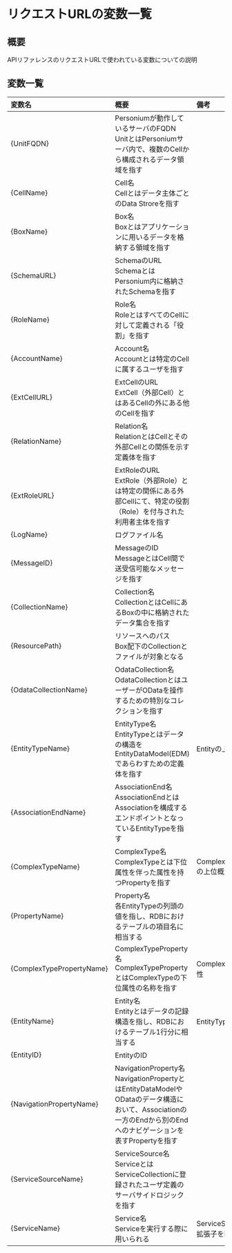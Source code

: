 # リクエストURLの変数一覧
## 概要
APIリファレンスのリクエストURLで使われている変数についての説明

## 変数一覧

|変数名|概要|備考|
|:--|:--|:--|
|{UnitFQDN}|Personiumが動作しているサーバのFQDN<br>UnitとはPersoniumサーバ内で、複数のCellから構成されるデータ領域を指す||
|{CellName}|Cell名<br>Cellとはデータ主体ごとのData Stroreを指す||
|{BoxName}|Box名<br>Boxとはアプリケーションに用いるデータを格納する領域を指す||
|{SchemaURL}|SchemaのURL<br>SchemaとはPersonium内に格納されたSchemaを指す||
|{RoleName}|Role名<br>RoleとはすべてのCellに対して定義される「役割」を指す||
|{AccountName}|Account名<br>Accountとは特定のCellに属するユーザを指す||
|{ExtCellURL}|ExtCellのURL<br>ExtCell（外部Cell）とはあるCellの外にある他のCellを指す||
|{RelationName}|Relation名<br>RelationとはCellとその外部Cellとの関係を示す定義体を指す||
|{ExtRoleURL}|ExtRoleのURL<br>ExtRole（外部Role）とは特定の関係にある外部Cellにて、特定の役割（Role）を付与された利用者主体を指す||
|{LogName}|ログファイル名||
|{MessageID}|MessageのID<br>MessageとはCell間で送受信可能なメッセージを指す||
|{CollectionName}|Collection名<br>CollectionとはCellにあるBoxの中に格納されたデータ集合を指す||
|{ResourcePath}|リソースへのパス<br>Box配下のCollectionとファイルが対象となる||
|{OdataCollectionName}|OdataCollection名<br>OdataCollectionとはユーザーがODataを操作するための特別なコレクションを指す||
|{EntityTypeName}|EntityType名<br>EntityTypeとはデータの構造をEntityDataModel(EDM)であらわすための定義体を指す|Entityの上位概念|
|{AssociationEndName}|AssociationEnd名<br>AssociationEndとはAssociationを構成するエンドポイントとなっているEntityTypeを指す||
|{ComplexTypeName}|ComplexType名<br>ComplexTypeとは下位属性を伴った属性を持つPropertyを指す|ComplexTypePropertyの上位概念|
|{PropertyName}|Property名<br>各EntityTypeの列頭の値を指し、RDBにおけるテーブルの項目名に相当する||
|{ComplexTypePropertyName}|ComplexTypeProperty名<br>ComplexTypePropertyとはComplexTypeの下位属性の名称を指す|ComplexTypeの下位属性|
|{EntityName}|Entity名<br>Entityとはデータの記録構造を指し、RDBにおけるテーブル1行分に相当する|EntityTypeの下位属性|
|{EntityID}|EntityのID||
|{NavigationPropertyName}|NavigationProperty名<br>NavigationPropertyとはEntityDataModelやODataのデータ構造において、Associationの一方のEndから別のEndへのナビゲーションを表すPropertyを指す||
|{ServiceSourceName}|ServiceSource名<br>ServiceとはServiceCollectionに登録されたユーザ定義のサーバサイドロジックを指す||
|{ServiceName}|Service名<br>Serviceを実行する際に用いられる|ServiceSource名から拡張子を除いたもの|

